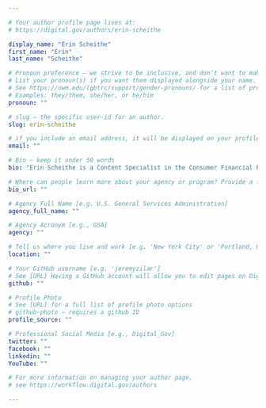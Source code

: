 ```yaml
---

# Your author profile page lives at:
# https://digital.gov/authors/erin-scheithe

display_name: "Erin Scheithe"
first_name: "Erin"
last_name: "Scheithe"

# Pronoun preference — we strive to be inclusive, and don’t want to make assumptions on a person’s first name (be it a gender-neutral name, or is one more common in languages other than English). Learn more http://www.MyPronouns.org
# List your pronoun(s) if you want them displayed alongside your name. Leave it blank and we'll use just your name.
# See https://uwm.edu/lgbtrc/support/gender-pronouns/ for a list of pronouns
# Examples: they/them, she/her, or he/him
pronoun: ""

# slug — the specific user-id for an author.
slug: erin-scheithe

# if you include an email address, it will be displayed on your profile page
email: ""

# Bio — keep it under 50 words
bio: "Erin Scheithe is a Content Specialist in the Consumer Financial Protection Bureau’s Office for Older Americans, which focuses on educating and engaging with consumers 62 and older on financial matters. In this role she writes, edits, and presents material on fraud and scam prevention, financial caregiving, and retirement planning. The majority of Erin’s career has been spent developing financial education materials for consumer audiences. She worked for both the American Bankers Association and North Carolina Bankers Association to develop financial education programs for children and parents. In addition, she developed resources on financial security issues for the 50&#43; population while working for AARP’s consumer education division. Erin also has experience composing and coordinating large-scale grassroots advocacy campaigns. A native of Virginia, Erin obtained both a bachelor’s degree in English literature and a master’s degree in Educational Psychology from the University of Virginia."

# Where can people learn more about your agency or program? Provide a full URL [e.g. 'https://www.example.gov/']
bio_url: ""

# Agency Full Name [e.g. U.S. General Services Administration]
agency_full_name: ""

# Agency Acronym [e.g., GSA]
agency: ""

# Tell us where you live and work [e.g. 'New York City' or 'Portland, OR']
location: ""

# Your GitHub username [e.g. 'jeremyzilar']
# See [URL] Having a GitHub account will allow you to edit pages on DigitalGov. The image used in your GitHub account can also be used to populate your digital.gov profile photo.
github: ""

# Profile Photo
# See [URL] for a full list of profile photo options
# github-photo — requires a github ID
profile_source: ""

# Professional Social Media [e.g., Digital_Gov]
twitter: ""
facebook: ""
linkedin: ""
YouTube: ""

# For more information on managing your author page,
# see https://workflow.digital.gov/authors

---
```

